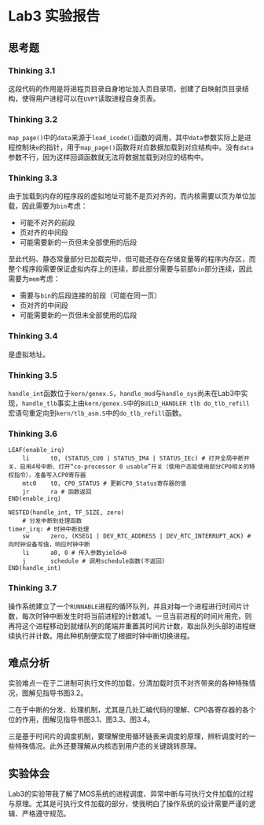 # Lab3 实验报告

## 思考题

### Thinking 3.1

这段代码的作用是将进程页目录自身地址加入页目录项，创建了自映射页目录结构，使得用户进程可以在`UVPT`读取进程自身页表。

### Thinking 3.2

`map_page()`中的`data`来源于`load_icode()`函数的调用，其中`data`参数实际上是进程控制块`e`的指针，用于`map_page()`函数将对应数据加载到对应结构中。没有`data`参数不行，因为这样回调函数就无法将数据加载到对应的结构中。

### Thinking 3.3

由于加载到内存的程序段的虚拟地址可能不是页对齐的，而内核需要以页为单位加载，因此需要为`bin`考虑：

* 可能不对齐的前段
* 页对齐的中间段
* 可能需要新的一页但未全部使用的后段

至此代码、静态常量部分已加载完毕，但可能还存在存储变量等的程序内存区，而整个程序段需要保证虚拟内存上的连续，即此部分需要与前部`bin`部分连续，因此需要为`mem`考虑：

* 需要与`bin`的后段连接的前段（可能在同一页）
* 页对齐的中间段
* 可能需要新的一页但未全部使用的后段

### Thinking 3.4

是虚拟地址。

### Thinking 3.5

`handle_int`函数位于`kern/genex.S`，`handle_mod`与`handle_sys`尚未在Lab3中实现，`handle_tlb`事实上由`kern/genex.S`中的`BUILD_HANDLER tlb do_tlb_refill`宏语句重定向到`kern/tlb_asm.S`中的`do_tlb_refill`函数。

### Thinking 3.6

```assembly
LEAF(enable_irq)
	li      t0, (STATUS_CU0 | STATUS_IM4 | STATUS_IEc) # 打开全局中断开关、启用4号中断、打开“co-processor 0 usable”开关（使用户态能使用部分CPO相关的特权指令），准备写入CP0寄存器
	mtc0    t0, CP0_STATUS # 更新CP0_Status寄存器的值
	jr      ra # 函数返回
END(enable_irq)
```

```assembly
NESTED(handle_int, TF_SIZE, zero)
	# 分发中断到处理函数
timer_irq: # 时钟中断处理
	sw      zero, (KSEG1 | DEV_RTC_ADDRESS | DEV_RTC_INTERRUPT_ACK) # 向时钟设备写值，响应时钟中断
	li      a0, 0 # 传入参数yield=0
	j       schedule # 调用schedule函数(不返回)
END(handle_int)
```

### Thinking 3.7

操作系统建立了一个`RUNNABLE`进程的循环队列，并且对每一个进程进行时间片计数，每次时钟中断发生时将当前进程的计数减1。一旦当前进程的时间片用完，则再将这个进程移动到就绪队列的尾端并重置其时间片计数，取出队列头部的进程继续执行并计数。用此种机制便实现了根据时钟中断切换进程。

## 难点分析

实验难点一在于二进制可执行文件的加载，分清加载时页不对齐带来的各种特殊情况，图解见指导书图3.2。

二在于中断的分发、处理机制，尤其是几处汇编代码的理解、CP0各寄存器的各个位的作用，图解见指导书图3.1、图3.3、图3.4。

三是基于时间片的调度机制，要理解使用循环链表来调度的原理，辨析调度时的一些特殊情况。此外还要理解从内核态到用户态的关键跳转原理。

## 实验体会

Lab3的实验带我了解了MOS系统的进程调度、异常中断与可执行文件加载的过程与原理。尤其是可执行文件加载的部分，使我明白了操作系统的设计需要严谨的逻辑、严格遵守规范。

